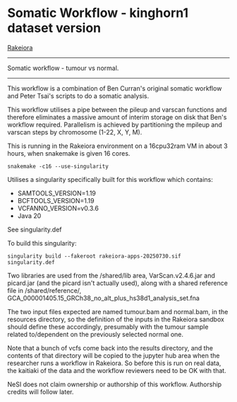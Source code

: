 # Somatic Workflow - kinghorn1 dataset version

[Rakeiora](http://rakeiora.ac.nz)

---
Somatic workflow - tumour vs normal.

---

This workflow is a combination of Ben Curran's original somatic workflow
and Peter Tsai's scripts to do a somatic analysis.

This workflow utilises a pipe between the
pileup and varscan functions and therefore eliminates a massive amount of
interim storage on disk that Ben's workflow required.
Parallelism is achieved by partitioning the mpileup and varscan steps
by chromosome (1-22, X, Y, M).

This is running in the Rakeiora environment on a 16cpu32ram VM
in about 3 hours, when snakemake is given 16 cores.

```snakemake -c16 --use-singularity```

Utilises a singularity specifically built for this workflow which contains:
- SAMTOOLS_VERSION=1.19
- BCFTOOLS_VERSION=1.19
- VCFANNO_VERSION=v0.3.6
- Java 20

See singularity.def

To build this singularity:

```singularity build --fakeroot rakeiora-apps-20250730.sif singularity.def```

Two libraries are used from the /shared/lib area,
VarScan.v2.4.6.jar and picard.jar (and the picard isn't actually used),
along with a shared
reference file in /shared/reference/,
GCA_000001405.15_GRCh38_no_alt_plus_hs38d1_analysis_set.fna

The two input files expected are named tumour.bam and normal.bam,
in the resources directory, so the definition of the inputs
in the Rakeiora sandbox should define these accordingly,
presumably with the tumour sample related to/dependent on
the previously selected normal one.

Note that a bunch of vcfs come back into the results directory,
and the contents of that directory will be copied to the jupyter hub
area when the researcher runs a workflow in Rakeiora. So before
this is run on real data, the kaitiaki of the data
and the workflow reviewers need to be OK with that.

NeSI does not claim ownership or authorship of this workflow.
Authorship credits will follow later.
